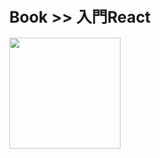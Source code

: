 # Book >> 入門React

<img src="https://images-na.ssl-images-amazon.com/images/I/51YBn5cnE9L._SX258_BO1,204,203,200_.jpg" style="width: 200px"/>